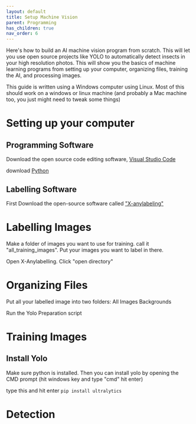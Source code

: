```yaml
---
layout: default
title: Setup Machine Vision
parent: Programming
has_children: true
nav_order: 6
---
```

Here's how to build an AI machine vision program from scratch. This will let you use open source projects like YOLO to automatically detect insects in your high resolution photos. This will show you the basics of machine learning programs from setting up your computer, organizing files, training the AI, and processing images.

This guide is written using a Windows computer using Linux. Most of this should work on a windows or linux machine (and probably a Mac machine too, you just might need to tweak some things)

# Setting up your computer

## Programming Software
Download the open source code editing software, [Visual Studio Code](https://code.visualstudio.com/download)

download [Python](https://www.python.org/downloads/release/python-3124/)

## Labelling Software
First Download the open-source software called ["X-anylabeling"](https://github.com/CVHub520/X-AnyLabeling) 

# Labelling Images

Make a folder of images you want to use for training. call it "all_training_images".
Put your images you want to label in there.

Open X-Anylabelling. Click "open directory"


# Organizing Files

Put all your labelled image into two folders:
All Images
Backgrounds

Run the Yolo Preparation script

# Training Images

## Install Yolo
Make sure python is installed. Then you can install yolo by opening the CMD prompt (hit windows key and type "cmd" hit enter)

type this and hit enter
`pip install ultralytics`







# Detection





